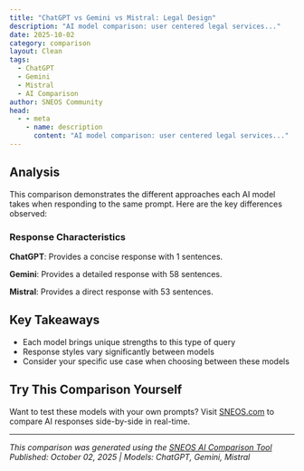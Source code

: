 ```yaml
---
title: "ChatGPT vs Gemini vs Mistral: Legal Design"
description: "AI model comparison: user centered legal services..."
date: 2025-10-02
category: comparison
layout: Clean
tags:
  - ChatGPT
  - Gemini
  - Mistral
  - AI Comparison
author: SNEOS Community
head:
  - - meta
    - name: description
      content: "AI model comparison: user centered legal services..."
---
```


<ChatComparison
  title="ChatGPT vs Gemini vs Mistral: Legal Design"
  prompt="user centered legal services"
  :responses='{
    "ChatGPT": "Error calling OpenAI API.",
    "Gemini": "User-centered legal services focus on designing and delivering legal services that are tailored to the needs, understanding, and experiences of the people they are intended to serve \u2013 the clients. This approach prioritizes the client\u0027s perspective and seeks to make legal processes more accessible, transparent, and effective.\n\nHere\u0027s a breakdown of key aspects of user-centered legal services:\n\n**Core Principles:**\n\n*   **Empathy and Understanding:** Lawyers and legal professionals strive to understand their clients\u0027 lives, circumstances, challenges, and goals. This goes beyond just knowing the legal problem; it\u0027s about understanding the human context.\n*   **Accessibility and Clarity:** Legal information and processes are made clear, simple, and easy to understand. This often involves avoiding jargon, using plain language, and offering information in multiple formats (e.g., written, visual, audio).\n*   **Transparency and Communication:** Clients are kept informed at every stage of their case, with clear explanations of the options available, potential outcomes, and associated costs. Open and honest communication is crucial.\n*   **Empowerment and Control:** Clients are empowered to participate in the decision-making process and have control over the direction of their case.  Their preferences and priorities are respected and incorporated into the legal strategy.\n*   **Focus on Outcomes, Not Just Legalities:** User-centered legal services aim to achieve the best possible outcome for the client, considering their individual needs and circumstances.  This may involve exploring non-legal solutions or alternative dispute resolution methods.\n*   **Iterative Improvement:** User-centered practices involve gathering feedback from clients and using it to continuously improve the services offered.\n\n**Key Elements and Practices:**\n\n*   **Client Intake and Needs Assessment:**\n    *   Go beyond basic legal information gathering to understand the client\u0027s broader situation (financial, emotional, social).\n    *   Use empathetic questioning techniques.\n    *   Identify the client\u0027s goals and priorities.\n*   **Communication and Information Design:**\n    *   Use plain language and avoid legal jargon.\n    *   Provide information in accessible formats (e.g., large print, audio, video).\n    *   Use visual aids (e.g., diagrams, flowcharts) to explain complex processes.\n    *   Regular updates on case progress.\n*   **Service Design and Delivery:**\n    *   Offer flexible appointment options (e.g., online, phone, evening appointments).\n    *   Create a welcoming and comfortable environment (both physical and virtual).\n    *   Provide clear and transparent pricing information.\n    *   Offer unbundled legal services (where clients can choose which specific tasks they need help with).\n*   **Technology and Innovation:**\n    *   Utilize technology to improve accessibility and efficiency (e.g., online portals, chatbots, document automation).\n    *   Design online forms and resources that are easy to use and understand.\n    *   Use data analytics to identify areas for improvement in service delivery.\n*   **Client Feedback and Evaluation:**\n    *   Regularly solicit feedback from clients through surveys, interviews, and focus groups.\n    *   Actively use client feedback to improve services and processes.\n    *   Monitor client satisfaction and identify areas for concern.\n\n**Benefits of User-Centered Legal Services:**\n\n*   **Increased Client Satisfaction:** Clients feel heard, understood, and valued, leading to greater satisfaction with the legal services they receive.\n*   **Improved Client Outcomes:**  When legal strategies are aligned with clients\u0027 needs and goals, outcomes are more likely to be positive.\n*   **Enhanced Trust and Confidence:** Clear communication, transparency, and client empowerment build trust and confidence in the legal system.\n*   **Greater Access to Justice:** By making legal services more accessible and understandable, user-centered approaches can help to bridge the justice gap.\n*   **Improved Efficiency and Effectiveness:** Streamlined processes and clear communication can lead to more efficient and effective legal services.\n*   **Stronger Client-Lawyer Relationships:**  Empathy and collaboration foster stronger and more positive relationships between lawyers and their clients.\n\n**Examples of User-Centered Legal Services in Practice:**\n\n*   **Simplified Court Forms:** Creating court forms that use plain language and are easy for self-represented litigants to understand.\n*   **Online Legal Information Portals:** Developing websites that provide free legal information and resources in an accessible format.\n*   **Legal Aid Clinics with a Holistic Approach:** Offering legal services alongside other support services, such as social work or financial counseling.\n*   **Mobile Legal Clinics:** Providing legal services in communities that lack easy access to traditional legal services.\n*   **Mediation and Collaborative Law:** Using alternative dispute resolution methods that focus on collaboration and problem-solving.\n\n**Challenges:**\n\n*   **Resistance to Change:**  Some lawyers and legal professionals may be resistant to adopting new approaches.\n*   **Cost and Resources:** Implementing user-centered practices can require investment in training, technology, and process improvements.\n*   **Complexity of the Law:**  Simplifying complex legal concepts while maintaining accuracy can be challenging.\n*   **Reaching Underserved Populations:**  Ensuring that user-centered legal services are accessible to all, regardless of their background or circumstances, can be difficult.\n*   **Measuring Impact:**  Demonstrating the impact of user-centered legal services can be challenging, as outcomes are often multifaceted and difficult to quantify.\n\n**In conclusion, user-centered legal services represent a fundamental shift in the way legal professionals approach their work, putting the client at the heart of the legal process.  By prioritizing empathy, accessibility, transparency, and empowerment, user-centered approaches can lead to more effective, equitable, and satisfying legal outcomes.**\n",
    "Mistral": "User-centered legal services focus on designing and delivering legal assistance in a way that prioritizes the needs, preferences, and experiences of the clients. This approach aims to make legal services more accessible, understandable, and effective for the people who use them. Here are some key principles and strategies for implementing user-centered legal services:\n\n### Key Principles\n\n1. **Empathy and Understanding**:\n   - **Client Perspective**: Understand the client\u0027s situation, needs, and goals.\n   - **Emotional Support**: Recognize and address the emotional aspects of legal issues.\n\n2. **Accessibility**:\n   - **Language**: Use plain language to explain legal concepts and processes.\n   - **Technology**: Utilize technology to make services more accessible (e.g., online forms, virtual consultations).\n\n3. **Transparency**:\n   - **Clear Communication**: Provide clear and timely information about the legal process, costs, and outcomes.\n   - **Feedback Loops**: Create mechanisms for clients to provide feedback and suggestions.\n\n4. **Efficiency**:\n   - **Streamlined Processes**: Simplify and streamline legal procedures to reduce client burden.\n   - **Timely Responses**: Ensure prompt responses to client inquiries and needs.\n\n5. **Inclusivity**:\n   - **Diverse Needs**: Consider the diverse needs of different client groups (e.g., language barriers, disabilities).\n   - **Cultural Sensitivity**: Be sensitive to cultural differences and tailor services accordingly.\n\n### Strategies for Implementation\n\n1. **Client Journey Mapping**:\n   - **Identify Touchpoints**: Map out all the points where clients interact with the legal service.\n   - **Analyze Experiences**: Understand the client\u0027s experience at each touchpoint and identify areas for improvement.\n\n2. **User Research**:\n   - **Surveys and Interviews**: Conduct surveys and interviews to gather insights from clients.\n   - **Observations**: Observe how clients interact with the service to identify pain points.\n\n3. **Prototyping and Testing**:\n   - **Pilot Programs**: Develop and test new approaches or tools with a small group of clients.\n   - **Iterative Improvement**: Continuously refine services based on client feedback and data.\n\n4. **Technology Integration**:\n   - **Digital Tools**: Use digital tools to enhance accessibility (e.g., online portals, chatbots).\n   - **Data Analytics**: Utilize data analytics to track client satisfaction and service effectiveness.\n\n5. **Training and Development**:\n   - **Staff Training**: Train legal professionals in user-centered design principles and client communication.\n   - **Continuous Learning**: Foster a culture of continuous learning and improvement.\n\n6. **Collaboration and Partnerships**:\n   - **Interdisciplinary Teams**: Collaborate with professionals from other fields (e.g., social workers, psychologists) to provide holistic support.\n   - **Community Engagement**: Engage with community organizations to better understand and serve client needs.\n\n### Examples of User-Centered Legal Services\n\n1. **Legal Aid Clinics**:\n   - **Walk-In Services**: Provide walk-in services for immediate legal advice.\n   - **Community Outreach**: Conduct outreach programs in underserved communities.\n\n2. **Online Legal Platforms**:\n   - **Self-Help Tools**: Offer self-help tools and resources for common legal issues.\n   - **Virtual Consultations**: Provide virtual consultations to make legal advice more accessible.\n\n3. **Pro Bono Programs**:\n   - **Volunteer Lawyers**: Connect clients with volunteer lawyers for free legal assistance.\n   - **Community Legal Education**: Offer educational workshops and seminars to empower clients.\n\nBy adopting a user-centered approach, legal service providers can create more effective, efficient, and satisfying experiences for their clients, ultimately improving access to justice."
  }'
  published-date="03:10"
/>

## Analysis

This comparison demonstrates the different approaches each AI model takes when responding to the same prompt. Here are the key differences observed:

### Response Characteristics

**ChatGPT**: Provides a concise response with 1 sentences. 

**Gemini**: Provides a detailed response with 58 sentences. 

**Mistral**: Provides a direct response with 53 sentences. 

## Key Takeaways

- Each model brings unique strengths to this type of query
- Response styles vary significantly between models
- Consider your specific use case when choosing between these models

## Try This Comparison Yourself

Want to test these models with your own prompts? Visit [SNEOS.com](https://sneos.com) to compare AI responses side-by-side in real-time.

---

*This comparison was generated using the [SNEOS AI Comparison Tool](https://sneos.com)*
*Published: October 02, 2025 | Models: ChatGPT, Gemini, Mistral*
